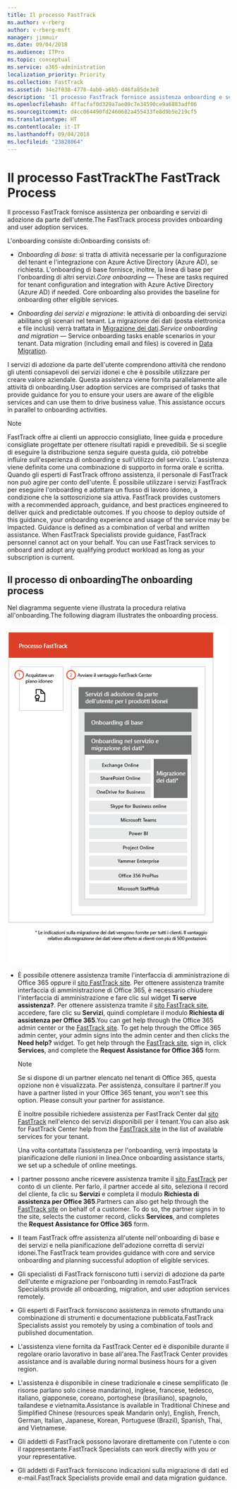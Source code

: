 ```yaml
---
title: Il processo FastTrack
ms.author: v-rberg
author: v-rberg-msft
manager: jimmuir
ms.date: 09/04/2018
ms.audience: ITPro
ms.topic: conceptual
ms.service: o365-administration
localization_priority: Priority
ms.collection: FastTrack
ms.assetid: 34e2f038-4778-4ab0-a6b5-d46fa85de3e8
description: 'Il processo FastTrack fornisce assistenza onboarding e servizi di adozione da parte dell’utente. '
ms.openlocfilehash: 4ffacfaf0d329a7ae09c7e34590ce9a6883adf06
ms.sourcegitcommit: d4cc064490fd2460682a455433fe8d9b5e219cf5
ms.translationtype: HT
ms.contentlocale: it-IT
ms.lasthandoff: 09/04/2018
ms.locfileid: "23828064"
---
```

# <a name="the-fasttrack-process"></a><span data-ttu-id="6764b-103">Il processo FastTrack</span><span class="sxs-lookup"><span data-stu-id="6764b-103">The FastTrack Process</span></span>

<span data-ttu-id="6764b-104">Il processo FastTrack fornisce assistenza per onboarding e servizi di adozione da parte dell'utente.</span><span class="sxs-lookup"><span data-stu-id="6764b-104">The FastTrack process provides onboarding and user adoption services.</span></span> 
  
<span data-ttu-id="6764b-105">L'onboarding consiste di:</span><span class="sxs-lookup"><span data-stu-id="6764b-105">Onboarding consists of:</span></span>
  
- <span data-ttu-id="6764b-p101">*Onboarding di base*: si tratta di attività necessarie per la configurazione del tenant e l'integrazione con Azure Active Directory (Azure AD), se richiesta. L'onboarding di base fornisce, inoltre, la linea di base per l'onboarding di altri servizi.</span><span class="sxs-lookup"><span data-stu-id="6764b-p101">*Core onboarding* — These are tasks required for tenant configuration and integration with Azure Active Directory (Azure AD) if needed. Core onboarding also provides the baseline for onboarding other eligible services.</span></span> 
    
- <span data-ttu-id="6764b-p102">*Onboarding dei servizi e migrazione*: le attività di onboarding dei servizi abilitano gli scenari nel tenant. La migrazione dei dati (posta elettronica e file inclusi) verrà trattata in [Migrazione dei dati](data-migration.md).</span><span class="sxs-lookup"><span data-stu-id="6764b-p102">*Service onboarding and migration* — Service onboarding tasks enable scenarios in your tenant. Data migration (including email and files) is covered in [Data Migration](data-migration.md).</span></span> 
    
<span data-ttu-id="6764b-p103">I servizi di adozione da parte dell'utente comprendono attività che rendono gli utenti consapevoli dei servizi idonei e che è possibile utilizzare per creare valore aziendale. Questa assistenza viene fornita parallelamente alle attività di onboarding.</span><span class="sxs-lookup"><span data-stu-id="6764b-p103">User adoption services are comprised of tasks that provide guidance for you to ensure your users are aware of the eligible services and can use them to drive business value. This assistance occurs in parallel to onboarding activities.</span></span>
  
> [!NOTE]
> <span data-ttu-id="6764b-p104">FastTrack offre ai clienti un approccio consigliato, linee guida e procedure consigliate progettate per ottenere risultati rapidi e prevedibili. Se si sceglie di eseguire la distribuzione senza seguire questa guida, ciò potrebbe influire sull'esperienza di onboarding e sull'utilizzo del servizio. L'assistenza viene definita come una combinazione di supporto in forma orale e scritta. Quando gli esperti di FastTrack offrono assistenza, il personale di FastTrack non può agire per conto dell'utente. È possibile utilizzare i servizi FastTrack per eseguire l'onboarding e adottare un flusso di lavoro idoneo, a condizione che la sottoscrizione sia attiva. </span><span class="sxs-lookup"><span data-stu-id="6764b-p104">FastTrack provides customers with a recommended approach, guidance, and best practices engineered to deliver quick and predictable outcomes. If you choose to deploy outside of this guidance, your onboarding experience and usage of the service may be impacted. Guidance is defined as a combination of verbal and written assistance. When FastTrack Specialists provide guidance, FastTrack personnel cannot act on your behalf. You can use FastTrack services to onboard and adopt any qualifying product workload as long as your subscription is current.</span></span> 
  
## <a name="the-onboarding-process"></a><span data-ttu-id="6764b-117">Il processo di onboarding</span><span class="sxs-lookup"><span data-stu-id="6764b-117">The onboarding process</span></span>

<span data-ttu-id="6764b-118">Nel diagramma seguente viene illustrata la procedura relativa all'onboarding.</span><span class="sxs-lookup"><span data-stu-id="6764b-118">The following diagram illustrates the onboarding process.</span></span>
  
![Sequenza temporale per l'uso del vantaggio dell'onboarding](media/O365-Onboarding-Timeline.png)
  
- <span data-ttu-id="6764b-p105">È possibile ottenere assistenza tramite l'interfaccia di amministrazione di Office 365 oppure il [sito FastTrack site](https://go.microsoft.com/fwlink/?linkid=780698). Per ottenere assistenza tramite interfaccia di amministrazione di Office 365, è necessario chiudere l'interfaccia di amministrazione e fare clic sul widget **Ti serve assistenza?**. Per ottenere assistenza tramite il [sito FastTrack site](https://go.microsoft.com/fwlink/?linkid=780698), accedere, fare clic su **Servizi**, quindi completare il modulo **Richiesta di assistenza per Office 365**.</span><span class="sxs-lookup"><span data-stu-id="6764b-p105">You can get help through the Office 365 admin center or the [FastTrack site](https://go.microsoft.com/fwlink/?linkid=780698). To get help through the Office 365 admin center, your admin signs into the admin center and then clicks the **Need help?** widget. To get help through the [FastTrack site](https://go.microsoft.com/fwlink/?linkid=780698), sign in, click **Services**, and complete the **Request Assistance for Office 365** form.</span></span> 
    
    > [!NOTE]
    >  <span data-ttu-id="6764b-p106">Se si dispone di un partner elencato nel tenant di Office 365, questa opzione non è visualizzata. Per assistenza, consultare il partner.</span><span class="sxs-lookup"><span data-stu-id="6764b-p106">If you have a partner listed in your Office 365 tenant, you won't see this option. Please consult your partner for assistance.</span></span> 
  
    <span data-ttu-id="6764b-125">È inoltre possibile richiedere assistenza per FastTrack Center dal [sito FastTrack](https://go.microsoft.com/fwlink/?linkid=780698) nell'elenco dei servizi disponibili per il tenant.</span><span class="sxs-lookup"><span data-stu-id="6764b-125">You can also ask for FastTrack Center help from the [FastTrack site](https://go.microsoft.com/fwlink/?linkid=780698) in the list of available services for your tenant.</span></span> 
    
    <span data-ttu-id="6764b-126">Una volta contattata l’assistenza per l'onboarding, verrà impostata la pianificazione delle riunioni in linea.</span><span class="sxs-lookup"><span data-stu-id="6764b-126">Once onboarding assistance starts, we set up a schedule of online meetings.</span></span>
    
- <span data-ttu-id="6764b-p107">I partner possono anche ricevere assistenza tramite il [sito FastTrack](https://go.microsoft.com/fwlink/?linkid=780698) per conto di un cliente. Per farlo, il partner accede al sito, seleziona il record del cliente, fa clic su **Servizi** e completa il modulo **Richiesta di assistenza per Office 365**.</span><span class="sxs-lookup"><span data-stu-id="6764b-p107">Partners can also get help through the [FastTrack site](https://go.microsoft.com/fwlink/?linkid=780698) on behalf of a customer. To do so, the partner signs in to the site, selects the customer record, clicks **Services**, and completes the **Request Assistance for Office 365** form.</span></span> 
    
- <span data-ttu-id="6764b-129">Il team FastTrack offre assistenza all'utente nell'onboarding di base e dei servizi e nella pianificazione dell'adozione corretta di servizi idonei.</span><span class="sxs-lookup"><span data-stu-id="6764b-129">The FastTrack team provides guidance with core and service onboarding and planning successful adoption of eligible services.</span></span>
    
- <span data-ttu-id="6764b-130">Gli specialisti di FastTrack forniscono tutti i servizi di adozione da parte dell'utente e migrazione per l'onboarding in remoto.</span><span class="sxs-lookup"><span data-stu-id="6764b-130">FastTrack Specialists provide all onboarding, migration, and user adoption services remotely.</span></span>
    
- <span data-ttu-id="6764b-131">Gli esperti di FastTrack forniscono assistenza in remoto sfruttando una combinazione di strumenti e documentazione pubblicata.</span><span class="sxs-lookup"><span data-stu-id="6764b-131">FastTrack Specialists assist you remotely by using a combination of tools and published documentation.</span></span>
    
- <span data-ttu-id="6764b-132">L'assistenza viene fornita da FastTrack Center ed è disponibile durante il regolare orario lavorativo in base all'area.</span><span class="sxs-lookup"><span data-stu-id="6764b-132">The FastTrack Center provides assistance and is available during normal business hours for a given region.</span></span>
    
- <span data-ttu-id="6764b-133">L'assistenza è disponibile in cinese tradizionale e cinese semplificato (le risorse parlano solo cinese mandarino), inglese, francese, tedesco, italiano, giapponese, coreano, portoghese (brasiliano), spagnolo, tailandese e vietnamita.</span><span class="sxs-lookup"><span data-stu-id="6764b-133">Assistance is available in Traditional Chinese and Simplified Chinese (resources speak Mandarin only), English, French, German, Italian, Japanese, Korean, Portuguese (Brazil), Spanish, Thai, and Vietnamese.</span></span>
    
-  <span data-ttu-id="6764b-134"> Gli addetti di FastTrack possono lavorare direttamente con l'utente o con il rappresentante.</span><span class="sxs-lookup"><span data-stu-id="6764b-134">FastTrack Specialists can work directly with you or your representative.</span></span> 
    
- <span data-ttu-id="6764b-135">Gli addetti di FastTrack forniscono indicazioni sulla migrazione di dati ed e-mail.</span><span class="sxs-lookup"><span data-stu-id="6764b-135">FastTrack Specialists provide email and data migration guidance.</span></span>
    

  

